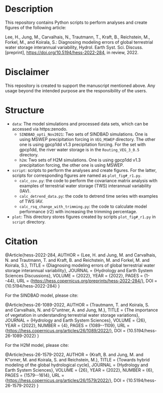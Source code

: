 # Description

This repository contains Python scripts to perform analyses and create figures of the following article:

Lee, H., Jung, M., Carvalhais, N., Trautmann, T., Kraft, B., Reichstein, M., Forkel, M., and Koirala, S.: Diagnosing modeling errors of global terrestrial water storage interannual variability, Hydrol. Earth Syst. Sci. Discuss. [preprint], https://doi.org/10.5194/hess-2022-284, in review, 2022.

# Disclaimer

This repository is created to support the manuscript mentioned above. Any usage beyond the intended purpose are the responsibility of the users.

# Structure

- `data`: The model simulations and processed data sets, which can be accessed via https:zenodo.
  - `SINDBAD_opti_Nov2021`: Two sets of SINDBAD simulations. One is using MSWEP precipitation forcing in `VEG_MSWEP` directory. The other one is using gpcp1dd v1.3 precipitation forcing. For the set with gpcp1dd, the river water storage is in the `Routing_VEG_3_0.5` directory.
  - `h2m`: Two sets of H2M simulations. One is using gpcp1dd v1.3 precipitation forcing, the other one is using MSWEP.
- `script`: scripts to perform the analyses and create figures. For the latter, scripts for corresponding figures are named as `plot_fig#_r1.py`.
  - `calc_cov.py`: the code to perform the covariance matrix analysis with examples of terrestrial water storage (TWS) interannual variability (IAV).
  - `calc_detrend_data.py`: the code to detrend time series with examples of TWS IAV.
  - `calc_rsq_change_with_trimming.py`: the code to calculate model performance (r2) with increasing the trimming percentage.
- `plot`: This directory stores figures created by scripts `plot_fig#_r1.py` in `script` directory.

# Citation

@Article{hess-2022-284,
AUTHOR = {Lee, H. and Jung, M. and Carvalhais, N. and Trautmann, T. and Kraft, B. and Reichstein, M. and Forkel, M. and Koirala, S.},
TITLE = {Diagnosing modeling errors of global terrestrial water storage interannual variability},
JOURNAL = {Hydrology and Earth System Sciences Discussions},
VOLUME = {2022},
YEAR = {2022},
PAGES = {1--44},
URL = {https://hess.copernicus.org/preprints/hess-2022-284/},
DOI = {10.5194/hess-2022-284}
}

For the SINDBAD model, please cite:

@Article{hess-26-1089-2022,
AUTHOR = {Trautmann, T. and Koirala, S. and Carvalhais, N. and G\"untner, A. and Jung, M.},
TITLE = {The importance of vegetation in understanding terrestrial water storage variations},
JOURNAL = {Hydrology and Earth System Sciences},
VOLUME = {26},
YEAR = {2022},
NUMBER = {4},
PAGES = {1089--1109},
URL = {https://hess.copernicus.org/articles/26/1089/2022/},
DOI = {10.5194/hess-26-1089-2022}
}

For the H2M model, please cite:

@Article{hess-26-1579-2022,
AUTHOR = {Kraft, B. and Jung, M. and K\"orner, M. and Koirala, S. and Reichstein, M.},
TITLE = {Towards hybrid modeling of the global hydrological cycle},
JOURNAL = {Hydrology and Earth System Sciences},
VOLUME = {26},
YEAR = {2022},
NUMBER = {6},
PAGES = {1579--1614},
URL = {https://hess.copernicus.org/articles/26/1579/2022/},
DOI = {10.5194/hess-26-1579-2022}
}

